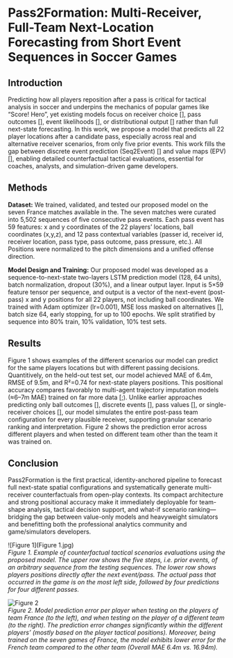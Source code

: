 # Pass2Formation: Multi-Receiver, Full-Team Next-Location Forecasting from Short Event Sequences in Soccer Games

## Introduction

Predicting how all players reposition after a pass is critical for tactical analysis in soccer and underpins the mechanics of popular games like “Score! Hero”, yet existing models focus on receiver choice [], pass outcomes [], event likelihoods [], or distributional output [] rather than full next-state forecasting. In this work, we propose a model that predicts all 22 player locations after a candidate pass, especially across real and alternative receiver scenarios, from only five prior events. This work fills the gap between discrete event prediction (Seq2Event) [] and value maps (EPV) [], enabling detailed counterfactual tactical evaluations, essential for coaches, analysts, and simulation-driven game developers.

## Methods

**Dataset:** We trained, validated, and tested our proposed model on the seven France matches available in the. The seven matches were curated into 5,502 sequences of five consecutive pass events. Each pass event has 59 features: x and y coordinates of the 22 players’ locations, ball coordinates (x,y,z), and 12 pass contextual variables (passer id, receiver id, receiver location, pass type, pass outcome, pass pressure, etc.). All Positions were normalized to the pitch dimensions and a unified offense direction.

**Model Design and Training:** Our proposed model was developed as a sequence-to-next-state two-layers LSTM prediction model (128, 64 units), batch normalization, dropout (30%), and a linear output layer. Input is 5×59 feature tensor per sequence, and output is a vector of the next-event (post-pass) x and y positions for all 22 players, not including ball coordinates. We trained with Adam optimizer (lr=0.001), MSE loss masked on alternatives [], batch size 64, early stopping, for up to 100 epochs. We split stratified by sequence into 80% train, 10% validation, 10% test sets.

## Results

Figure 1 shows examples of the different scenarios our model can predict for the same players locations but with different passing decisions. Quantitively, on the held-out test set, our model achieved MAE of 6.4m, RMSE of 9.5m, and R²=0.74 for next-state players positions. This positional accuracy compares favorably to multi-agent trajectory imputation models (≈6–7m MAE) trained on far more data [;). Unlike earlier approaches predicting only ball outcomes [], discrete events [], pass values [], or single-receiver choices [], our model simulates the entire post-pass team configuration for every plausible receiver, supporting granular scenario ranking and interpretation. Figure 2 shows the prediction error across different players and when tested on different team other than the team it was trained on.

## Conclusion

Pass2Formation is the first practical, identity-anchored pipeline to forecast full next-state spatial configurations and systematically generate multi-receiver counterfactuals from open-play contexts. Its compact architecture and strong positional accuracy make it immediately deployable for team-shape analysis, tactical decision support, and what-if scenario ranking—bridging the gap between value-only models and heavyweight simulators and benefitting both the professional analytics community and game/simulators developers.

![Figure 1](Figure 1.jpg)  
*Figure 1. Example of counterfactual tactical scenarios evaluations using the proposed model. The upper row shows the five steps, i.e. prior events, of an arbitrary sequence from the testing sequences. The lower row shows players positions directly after the next event/pass. The actual pass that occurred in the game is on the most left side, followed by four predictions for four different passes.*

![Figure 2](Pass2Formation/Figure%202.jpg)  
*Figure 2. Model prediction error per player when testing on the players of team France (to the left), and when testing on the player of a different team (to the right). The prediction error changes significantly within the different players’ (mostly based on the player tactical positions). Moreover, being trained on the seven games of France, the model exhibits lower error for the French team compared to the other team (Overall MAE 6.4m vs. 16.94m).*
